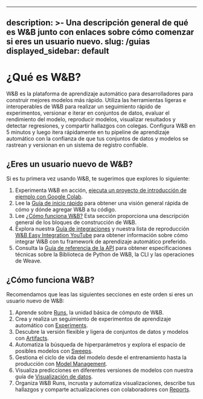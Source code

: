 

---
description: >-
  Una descripción general de qué es W&B junto con enlaces sobre cómo comenzar
  si eres un usuario nuevo.
slug: /guias
displayed_sidebar: default
---

# ¿Qué es W&B?

W&B es la plataforma de aprendizaje automático para desarrolladores para construir mejores modelos más rápido. Utiliza las herramientas ligeras e interoperables de W&B para realizar un seguimiento rápido de experimentos, versionar e iterar en conjuntos de datos, evaluar el rendimiento del modelo, reproducir modelos, visualizar resultados y detectar regresiones, y compartir hallazgos con colegas.
Configura W&B en 5 minutos y luego itera rápidamente en tu pipeline de aprendizaje automático con la confianza de que tus conjuntos de datos y modelos se rastrean y versionan en un sistema de registro confiable.

<!-- ![](@site/static/images/general/diagram_2021.png) -->

## ¿Eres un usuario nuevo de W&B?

Si es tu primera vez usando W&B, te sugerimos que explores lo siguiente:

1. Experimenta W&B en acción, [ejecuta un proyecto de introducción de ejemplo con Google Colab](http://wandb.me/intro).
1. Lee la [Guía de inicio rápido](../quickstart.md) para obtener una visión general rápida de cómo y dónde agregar W&B a tu código.
1. Lee [¿Cómo funciona W&B?](#cómo-funciona-wb) Esta sección proporciona una descripción general de los bloques de construcción de W&B.
1. Explora nuestra [Guía de integraciones](./integrations/intro.md) y nuestra lista de reproducción [W&B Easy Integration YouTube](https://www.youtube.com/playlist?list=PLD80i8An1OEGDADxOBaH71ZwieZ9nmPGC) para obtener información sobre cómo integrar W&B con tu framework de aprendizaje automático preferido.
1. Consulta la [Guía de referencia de la API](../ref/README.md) para obtener especificaciones técnicas sobre la Biblioteca de Python de W&B, la CLI y las operaciones de Weave.

## ¿Cómo funciona W&B?

Recomendamos que leas las siguientes secciones en este orden si eres un usuario nuevo de W&B:

1. Aprende sobre [Runs](./runs/intro.md), la unidad básica de cómputo de W&B.
2. Crea y realiza un seguimiento de experimentos de aprendizaje automático con [Experiments](./track/intro.md).
3. Descubre la versión flexible y ligera de conjuntos de datos y modelos con [Artifacts](./artifacts/intro.md).
4. Automatiza la búsqueda de hiperparámetros y explora el espacio de posibles modelos con [Sweeps](./sweeps/intro.md).
5. Gestiona el ciclo de vida del modelo desde el entrenamiento hasta la producción con [Model Management](./models/intro.md).
6. Visualiza predicciones en diferentes versiones de modelos con nuestra guía de [Visualización de datos](./data-vis/intro.md).
7. Organiza W&B Runs, incrusta y automatiza visualizaciones, describe tus hallazgos y comparte actualizaciones con colaboradores con [Reports](./reports/intro.md).